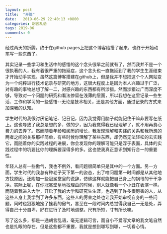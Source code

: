 ```yaml
---
layout: post
title:  "开篇"
date:   2019-06-29 22:40:13 +0800
categories: 胡言乱语
tags: 2019-06
comments: 0
---
```

经过两天的折腾，终于在github pages上把这个博客给搭了起来，也终于开始动笔写一些东西了。

其实记录一些学习和生活中的感悟的这个念头很早之前就有了，然而我并不是一个很执著的人，我有着很严重的拖延症，这个念头也一直拖延到了我的学生生涯结束才开始动手实现。虽然这篇博客搭建在github上，但是我并不想把这个个人网站变为一个纯粹进行技术记录与研究的地方，这很大程度上是因为本人兴趣过于广泛，对有趣的事物总想了解一二，对感兴趣的东西都有所涉猎。然而涉猎过广而深度不够，导致对一个问题的研究和看法停留在浅薄的层面，所以我想在这里记录一些生活、工作和学习的一些感悟--无论是技术相关，还是其他方面，通过记录的方式来加深我的认知。

学生时代的我很讨厌记笔记、记日记，因为我觉得用脑子就能记住干嘛非要写在纸上。这也导致了我总是想的多，做的少，因为我觉得我已经理解了，就不用再费心费力的去弄了。然而随着年龄和阅历的增长，我发现理解和实践的关系和我所想的两者之间的关系那样简单，有些时候你理解了某些东西，却仍然无法轻松的去实践它，而随着你的实践过程的进展，你会发现你的理解可能只是浮于表面，具体的实践过程中的坑要比你的理解要深得多的多。这也使我真正意识到知行合一的重要性。

年轻人总有一些傲气，我也不例外，看问题很简单只是其中的一个方面。另一方面，学生时代的我总有种老子天下第一的姿态，出了啥问题第一时间都是从其他地方找原因，还附加一些冠冕堂皇的说辞，仿佛这样就能把自己身上的锅甩的干干净净。实际上呢，在你冠冕堂皇地找理由的时候，别人就像看一个小丑在表演一样。而随着我进入大学，开启了我的大学和研究生生涯，也遇到了许多很厉害的人，从这些人身上我学到了许多东西，这些人的厉害之处也让我开始审视自身的一些问题，同时也狠狠地挫了挫我的傲气，甚至在一段时间内总觉得我自己一无是处，弄得自己十分自卑，好在进行了及时地调整。尺有所短，寸有所长嘛。

写了这么多，都是一通胡言乱语，毫无逻辑可言，而自小不爱写文章的我文笔自然也是扎眼的存在。但是这些都不重要，我就是想到哪写到哪，一切看心情。